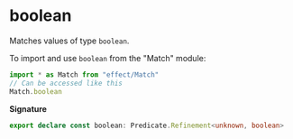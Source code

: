 # boolean

Matches values of type `boolean`.

To import and use `boolean` from the "Match" module:

```ts
import * as Match from "effect/Match"
// Can be accessed like this
Match.boolean
```

**Signature**

```ts
export declare const boolean: Predicate.Refinement<unknown, boolean>
```
